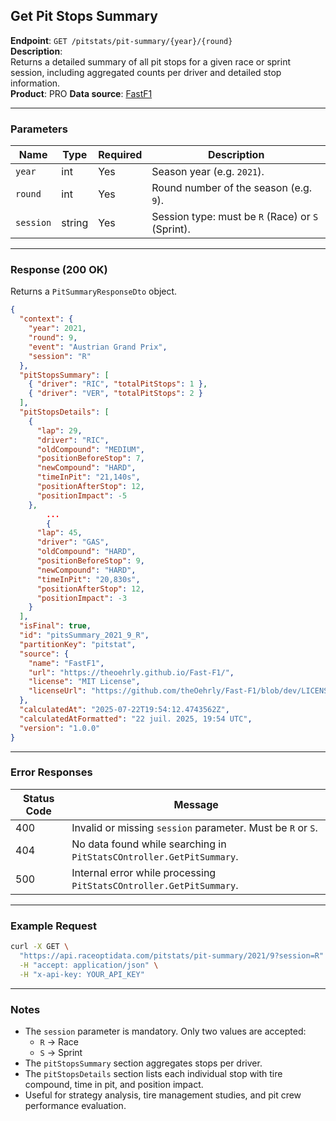 ## Get Pit Stops Summary

**Endpoint**: `GET /pitstats/pit-summary/{year}/{round}`  
**Description**:  
Returns a detailed summary of all pit stops for a given race or sprint session, including aggregated counts per driver and detailed stop information.  
**Product**: PRO
**Data source**: [FastF1](https://theoehrly.github.io/Fast-F1/)

---

### Parameters

| Name       | Type   | Required | Description |
|------------|--------|----------|-------------|
| `year`     | int    | Yes      | Season year (e.g. `2021`). |
| `round`    | int    | Yes      | Round number of the season (e.g. `9`). |
| `session`  | string | Yes      | Session type: must be `R` (Race) or `S` (Sprint). |

---

### Response (200 OK)

Returns a `PitSummaryResponseDto` object.

```json
{
  "context": {
    "year": 2021,
    "round": 9,
    "event": "Austrian Grand Prix",
    "session": "R"
  },
  "pitStopsSummary": [
    { "driver": "RIC", "totalPitStops": 1 },
    { "driver": "VER", "totalPitStops": 2 }
  ],
  "pitStopsDetails": [
    {
      "lap": 29,
      "driver": "RIC",
      "oldCompound": "MEDIUM",
      "positionBeforeStop": 7,
      "newCompound": "HARD",
      "timeInPit": "21,140s",
      "positionAfterStop": 12,
      "positionImpact": -5
    },
		...
		{
      "lap": 45,
      "driver": "GAS",
      "oldCompound": "HARD",
      "positionBeforeStop": 9,
      "newCompound": "HARD",
      "timeInPit": "20,830s",
      "positionAfterStop": 12,
      "positionImpact": -3
    }
  ],
  "isFinal": true,
  "id": "pitsSummary_2021_9_R",
  "partitionKey": "pitstat",
  "source": {
    "name": "FastF1",
    "url": "https://theoehrly.github.io/Fast-F1/",
    "license": "MIT License",
    "licenseUrl": "https://github.com/theOehrly/Fast-F1/blob/dev/LICENSE"
  },
  "calculatedAt": "2025-07-22T19:54:12.4743562Z",
  "calculatedAtFormatted": "22 juil. 2025, 19:54 UTC",
  "version": "1.0.0"
}
```

---

### Error Responses

| Status Code | Message |
|-------------|---------|
| 400         | Invalid or missing `session` parameter. Must be `R` or `S`. |
| 404         | No data found while searching in `PitStatsCOntroller.GetPitSummary`. |
| 500         | Internal error while processing `PitStatsCOntroller.GetPitSummary`.  |

---

### Example Request

```bash
curl -X GET \
  "https://api.raceoptidata.com/pitstats/pit-summary/2021/9?session=R" \
  -H "accept: application/json" \
  -H "x-api-key: YOUR_API_KEY"
```

---

### Notes

- The `session` parameter is mandatory. Only two values are accepted:  
  - `R` → Race  
  - `S` → Sprint  
- The `pitStopsSummary` section aggregates stops per driver.  
- The `pitStopsDetails` section lists each individual stop with tire compound, time in pit, and position impact.  
- Useful for strategy analysis, tire management studies, and pit crew performance evaluation.
